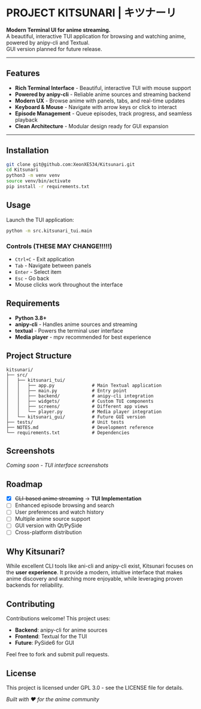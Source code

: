 # PROJECT KITSUNARI | キツナーリ

**Modern Terminal UI for anime streaming.**  
A beautiful, interactive TUI application for browsing and watching anime, powered by anipy-cli and Textual.  
GUI version planned for future release.

---

## Features

- **Rich Terminal Interface** - Beautiful, interactive TUI with mouse support
- **Powered by anipy-cli** - Reliable anime sources and streaming backend  
- **Modern UX** - Browse anime with panels, tabs, and real-time updates
- **Keyboard & Mouse** - Navigate with arrow keys or click to interact
- **Episode Management** - Queue episodes, track progress, and seamless playback
- **Clean Architecture** - Modular design ready for GUI expansion

---

## Installation

```bash
git clone git@github.com:XeonXE534/Kitsunari.git
cd Kitsunari
python3 -m venv venv
source venv/bin/activate
pip install -r requirements.txt
```

## Usage

Launch the TUI application:
```bash
python -m src.kitsunari_tui.main
```

### Controls (THESE MAY CHANGE!!!!!)
- `Ctrl+C` - Exit application
- `Tab` - Navigate between panels
- `Enter` - Select item
- `Esc` - Go back
- Mouse clicks work throughout the interface

## Requirements

- **Python 3.8+**
- **anipy-cli** - Handles anime sources and streaming
- **textual** - Powers the terminal user interface
- **Media player** - mpv recommended for best experience

## Project Structure

```
kitsunari/
├── src/
│   ├── kitsunari_tui/
│   │   ├── app.py              # Main Textual application
│   │   ├── main.py             # Entry point
│   │   ├── backend/            # anipy-cli integration
│   │   ├── widgets/            # Custom TUI components  
│   │   ├── screens/            # Different app views
│   │   └── player.py           # Media player integration
│   └── kitsunari_gui/          # Future GUI version
├── tests/                      # Unit tests
├── NOTES.md                    # Development reference
└── requirements.txt            # Dependencies
```

## Screenshots

*Coming soon - TUI interface screenshots*

## Roadmap

- [x] ~~CLI-based anime streaming~~ → **TUI Implementation**
- [ ] Enhanced episode browsing and search
- [ ] User preferences and watch history  
- [ ] Multiple anime source support
- [ ] GUI version with Qt/PySide
- [ ] Cross-platform distribution

## Why Kitsunari?

While excellent CLI tools like ani-cli and anipy-cli exist, Kitsunari focuses on the **user experience**. It provide a modern, intuitive interface that makes anime discovery and watching more enjoyable, while leveraging proven backends for reliability.

## Contributing

Contributions welcome! This project uses:
- **Backend**: anipy-cli for anime sources
- **Frontend**: Textual for the TUI
- **Future**: PySide6 for GUI

Feel free to fork and submit pull requests.

## License

This project is licensed under GPL 3.0 - see the LICENSE file for details.

*Built with ❤️ for the anime community*